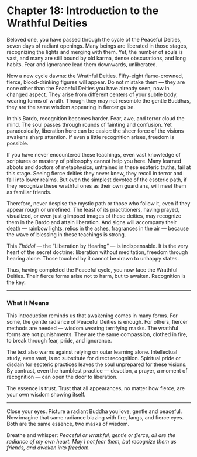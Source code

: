 # Chapter 18: Introduction to the Wrathful Deities

Beloved one, you have passed through the cycle of the Peaceful Deities, seven days of radiant openings. Many beings are liberated in those stages, recognizing the lights and merging with them. Yet, the number of souls is vast, and many are still bound by old karma, dense obscurations, and long habits. Fear and ignorance lead them downwards, unliberated.

Now a new cycle dawns: the Wrathful Deities. Fifty-eight flame-crowned, fierce, blood-drinking figures will appear. Do not mistake them — they are none other than the Peaceful Deities you have already seen, now in changed aspect. They arise from different centers of your subtle body, wearing forms of wrath. Though they may not resemble the gentle Buddhas, they are the same wisdom appearing in fiercer guise.

In this Bardo, recognition becomes harder. Fear, awe, and terror cloud the mind. The soul passes through rounds of fainting and confusion. Yet paradoxically, liberation here can be easier: the sheer force of the visions awakens sharp attention. If even a little recognition arises, freedom is possible.

If you have never encountered these teachings, even vast knowledge of scriptures or mastery of philosophy cannot help you here. Many learned abbots and doctors of metaphysics, untrained in these esoteric truths, fail at this stage. Seeing fierce deities they never knew, they recoil in terror and fall into lower realms. But even the simplest devotee of the esoteric path, if they recognize these wrathful ones as their own guardians, will meet them as familiar friends.

Therefore, never despise the mystic path or those who follow it, even if they appear rough or unrefined. The least of its practitioners, having prayed, visualized, or even just glimpsed images of these deities, may recognize them in the Bardo and attain liberation. And signs will accompany their death — rainbow lights, relics in the ashes, fragrances in the air — because the wave of blessing in these teachings is strong.

This *Thödol* — the “Liberation by Hearing” — is indispensable. It is the very heart of the secret doctrine: liberation without meditation, freedom through hearing alone. Those touched by it cannot be drawn to unhappy states.

Thus, having completed the Peaceful cycle, you now face the Wrathful Deities. Their fierce forms arise not to harm, but to awaken. Recognition is the key.

---

### What It Means

This introduction reminds us that awakening comes in many forms. For some, the gentle radiance of Peaceful Deities is enough. For others, fiercer methods are needed — wisdom wearing terrifying masks. The wrathful forms are not punishments. They are the same compassion, clothed in fire, to break through fear, pride, and ignorance.

The text also warns against relying on outer learning alone. Intellectual study, even vast, is no substitute for direct recognition. Spiritual pride or disdain for esoteric practices leaves the soul unprepared for these visions. By contrast, even the humblest practice — devotion, a prayer, a moment of recognition — can open the door to liberation.

The essence is trust. Trust that all appearances, no matter how fierce, are your own wisdom showing itself.

---

Close your eyes. Picture a radiant Buddha you love, gentle and peaceful. Now imagine that same radiance blazing with fire, fangs, and fierce eyes. Both are the same essence, two masks of wisdom.

Breathe and whisper:
*Peaceful or wrathful, gentle or fierce,
all are the radiance of my own heart.
May I not fear them,
but recognize them as friends,
and awaken into freedom.*
